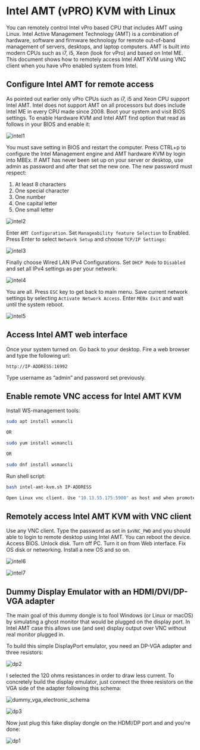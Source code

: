 # Intel AMT (vPRO) KVM with Linux

You can remotely control Intel vPro based CPU that includes AMT using Linux. Intel Active Management Technology (AMT) is a combination of hardware, software and firmware technology for remote out-of-band management of servers, desktops, and laptop computers. AMT is built into modern CPUs such as i7, i5, Xeon (look for vPro) and based on Intel ME. This document shows how to remotely access Intel AMT KVM using VNC client when you have vPro enabled system from Intel.

## Configure Intel AMT for remote access

As pointed out earlier only vPro CPUs such as i7, i5 and Xeon CPU support Intel AMT. Intel does not support AMT on all processors but does include Intel ME in every CPU made since 2008. Boot your system and visit BIOS settings. To enable Hardware KVM and Intel AMT find option that read as follows in your BIOS and enable it:

![intel1](https://user-images.githubusercontent.com/18698204/215517189-8aafca43-92f6-4e9d-b239-f73b8d87f261.jpg)

You must save setting in BIOS and restart the computer. Press CTRL+p to configure the Intel Management engine and AMT hardware KVM by login into MBEx. If AMT has never been set up on your server or desktop, use admin as password and after that set the new one. The new password must respect:

1. At least 8 characters
2. One special character
3. One number
4. One capital letter
5. One small letter

![intel2](https://user-images.githubusercontent.com/18698204/215518098-927cd9e0-5bae-4f3c-b650-81fb2a37d1c5.jpg)

Enter `AMT Configuration`. Set `Manageability feature Selection` to Enabled. Press Enter to select `Network Setup` and choose `TCP/IP Settings`:

![intel3](https://user-images.githubusercontent.com/18698204/215519050-b5178dcb-5981-4341-80c7-b8801a128346.jpg)

Finally choose Wired LAN IPv4 Configurations. Set `DHCP Mode` to `Disabled` and set all IPv4 settings as per your network:

![intel4](https://user-images.githubusercontent.com/18698204/215519538-2ae36edd-f67a-4a66-8d41-3fa7cfbdd6d3.jpg)

You are all. Press `ESC` key to get back to main menu. Save current network settings by selecting `Activate Network Access`. Enter `MEBx Exit` and wait until the system reboot.

![intel5](https://user-images.githubusercontent.com/18698204/215519887-13cd61e8-5604-4c6e-8d8c-22e01f55d303.jpg)

## Access Intel AMT web interface

Once your system turned on. Go back to your desktop. Fire a web browser and type the following url:

```shell
http://IP-ADDRESS:16992
```

Type username as “admin” and password set previously.

## Enable remote VNC access for Intel AMT KVM

Install WS-management tools:

```bash
sudo apt install wsmancli

OR

sudo yum install wsmancli

OR

sudo dnf install wsmancli
```

Run shell script:

```bash
bash intel-amt-kvm.sh IP-ADDRESS

Open Linux vnc client. Use "10.13.55.175:5900" as host and when promoted enter "P@ssw0rd" as password
```

## Remotely access Intel AMT KVM with VNC client

Use any VNC client. Type the password as set in `$xVNC_PWD` and you should able to login to remote desktop using Intel AMT. You can reboot the device. Access BIOS. Unlock disk. Turn off PC. Turn it on from Web interface. Fix OS disk or networking. Install a new OS and so on.

![intel6](https://user-images.githubusercontent.com/18698204/215522753-d943d610-5fac-4d5f-9f30-82ba07b8cce3.jpg)

![intel7](https://user-images.githubusercontent.com/18698204/215522817-42896492-1d4a-4c86-b1ba-d47089705df8.jpg)

## Dummy Display Emulator with an HDMI/DVI/DP-VGA adapter

The main goal of this dummy dongle is to fool Windows (or Linux or macOS) by simulating a ghost monitor that would be plugged on the display port. In Intel AMT case this allows use (and see) display output over VNC without real monitor plugged in.

To build this simple DisplayPort emulator, you need an DP-VGA adapter and three resistors:

![dp2](https://user-images.githubusercontent.com/18698204/215524698-10b3e869-aae0-47a5-9d57-3d90bcb6eb2a.jpg)

I selected the 120 ohms resistances in order to draw less current. To concretely build the display emulator, just connect the three resistors on the VGA side of the adapter following this schema:

![dummy_vga_electronic_schema](https://user-images.githubusercontent.com/18698204/215525153-4760c107-e10f-41b8-8ee2-e023b750487e.jpg)

![dp3](https://user-images.githubusercontent.com/18698204/215524887-717a7393-8ea7-4feb-8b10-e7e420d7477c.jpg)

Now just plug this fake display dongle on the HDMI/DP port and and you're done:

![dp1](https://user-images.githubusercontent.com/18698204/215525872-6765edd4-eef3-4d78-8839-ca9094ebf738.jpg)
